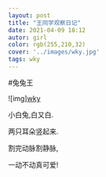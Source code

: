 ```yaml
---
layout: post
title: "王同学观察日记"
date: 2021-04-09 18:12
autor: girl
color: rgb(255,210,32)
cover: '../images/wky.jpg'
tags: wky
---
```

#兔兔王

![img][wky](../images/wang1.jpg "Optional title attribute")

小白兔,白又白.

两只耳朵竖起来.

割完动脉割静脉,

一动不动真可爱!

